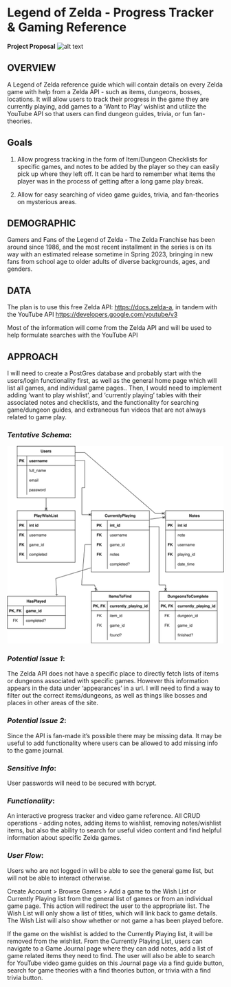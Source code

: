 # Legend of Zelda - Progress Tracker & Gaming Reference
**Project Proposal**
![alt text](image.jpg)
## OVERVIEW

A Legend of Zelda reference guide which will contain details on every Zelda game with help from a Zelda API - such as items, dungeons, bosses, locations. It will allow users to track their progress in the game they are currently playing, add games to a ‘Want to Play’ wishlist and utilize the YouTube API so that users can find dungeon guides, trivia, or fun fan-theories.

## Goals

1. Allow progress tracking in the form of Item/Dungeon Checklists for specific games, and notes to be added by the player so they can easily pick up where they left off. It can be hard to remember what items the player was in the process of getting after a long game play break.

2. Allow for easy searching of video game guides, trivia, and fan-theories on mysterious areas. 

## DEMOGRAPHIC

Gamers and Fans of the Legend of Zelda - The Zelda Franchise has been around since 1986, and the most recent installment in the series is on its way with an estimated release sometime in Spring 2023, bringing in new fans from school age to older adults of diverse backgrounds, ages, and genders.

## DATA

The plan is to use this free Zelda API: https://docs.zelda-a,  in tandem with the YouTube API https://developers.google.com/youtube/v3

Most of the information will come from the Zelda API and will be used to help formulate searches with the YouTube API

## APPROACH

I will need to create a PostGres database and probably start with the users/login functionality first, as well as the general home page which will list all games, and individual game pages.. Then, I would need to implement adding ‘want to play wishlist’, and ‘currently playing’ tables with their associated notes and checklists, and the functionality for searching game/dungeon guides, and extraneous fun videos that are not always related to game play.

### *Tentative Schema*:

![svg of schema](LoZ_Progress_Trivia.svg)

### *Potential Issue 1*:

The Zelda API does not have a specific place to directly fetch lists of items or dungeons associated with specific games. However this information appears in the data under ‘appearances’ in a url. I will need to find a way to filter out the correct items/dungeons, as well as things like bosses and places in other areas of the site.

### *Potential Issue 2*:

Since the API is fan-made it’s possible there may be missing data. It may be useful to add functionality where users can be allowed to add missing info to the game journal.

### *Sensitive Info*: 
User passwords will need to be secured with bcrypt.

### *Functionality*:

An interactive progress tracker and video game reference. All CRUD operations - adding notes, adding items to wishlist, removing notes/wishlist items, but also the ability to search for useful video content and find helpful information about specific Zelda games.

### *User Flow*:

Users who are not logged in will be able to see the general game list, but will not be able to interact otherwise.

Create Account > Browse Games > Add a game to the Wish List or Currently Playing list from the general list of games or from an individual game page. This action will redirect the user to the appropriate list. The Wish List will only show a list of titles, which will link back to game details. The Wish List will also show whether or not game a has been played before.

If the game on the wishlist is added to the Currently Playing list, it will be removed from the wishlist. From the Currently Playing List, users can navigate to a Game Journal page where they can add notes, add a list of game related items they need to find. The user will also be able to search for YouTube video game guides on this Journal page via a find guide button, search for game theories with a find theories button, or trivia with a find trivia button. 
